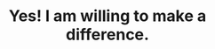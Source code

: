 ---
title: " Yes! I am willing to make a difference."
cardBtn: " Start your local sakti chapter"
image : " /assets/images/programs/volunteerImage.png"
---